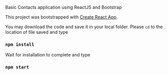 Basic Contacts application using ReactJS and Bootstrap

This project was bootstrapped with [Create React App](https://github.com/facebook/create-react-app).

You may download the code and save it in your local folder.
Please `cd` to the location of file saved and type
### `npm install`
Wait for installation to complete and type
### `npm start`

